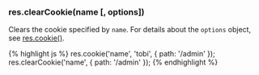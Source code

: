 <!---
 Copyright (c) 2016 StrongLoop, IBM, and Express Contributors
 License: MIT
-->

<h3 id='res.clearCookie'>res.clearCookie(name [, options])</h3>

Clears the cookie specified by `name`. For details about the `options` object, see [res.cookie()](#res.cookie).

{% highlight js %}
res.cookie('name', 'tobi', { path: '/admin' });
res.clearCookie('name', { path: '/admin' });
{% endhighlight %}
